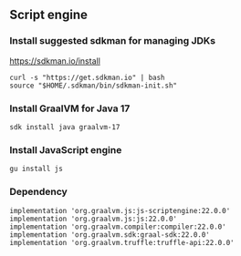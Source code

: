 


## Script engine

### Install suggested sdkman for managing JDKs

https://sdkman.io/install
    
    curl -s "https://get.sdkman.io" | bash
    source "$HOME/.sdkman/bin/sdkman-init.sh"


### Install GraalVM for Java 17
    sdk install java graalvm-17

### Install JavaScript engine
    gu install js

### Dependency
    implementation 'org.graalvm.js:js-scriptengine:22.0.0'
    implementation 'org.graalvm.js:js:22.0.0'
    implementation 'org.graalvm.compiler:compiler:22.0.0'
    implementation 'org.graalvm.sdk:graal-sdk:22.0.0'
    implementation 'org.graalvm.truffle:truffle-api:22.0.0'


